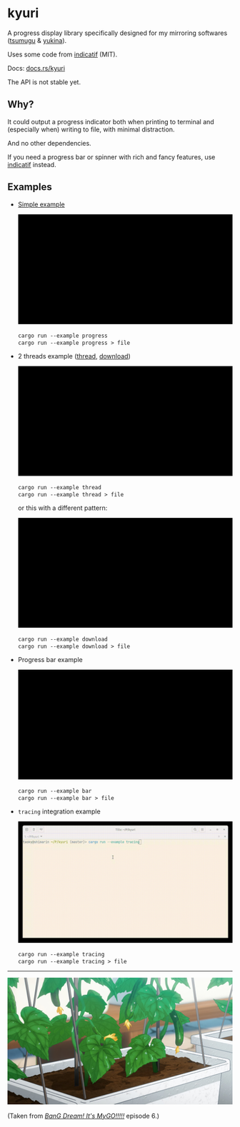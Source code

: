 # kyuri

A progress display library specifically designed for my mirroring softwares ([tsumugu](https://github.com/taoky/tsumugu) & [yukina](https://github.com/taoky/yukina)).

Uses some code from [indicatif](https://github.com/console-rs/indicatif) (MIT).

Docs: [docs.rs/kyuri](https://docs.rs/kyuri)

The API is not stable yet.

## Why?

It could output a progress indicator both when printing to terminal and (especially when) writing to file, with minimal distraction.

And no other dependencies.

If you need a progress bar or spinner with rich and fancy features, use [indicatif](https://github.com/console-rs/indicatif) instead.

## Examples

- [Simple example](examples/progress.rs)

    <img src="https://github.com/taoky/kyuri/blob/master/assets/progress.gif?raw=true" alt="progress">

    ```shell
    cargo run --example progress
    cargo run --example progress > file
    ```

- 2 threads example ([thread](examples/thread.rs), [download](examples/download.rs))

    <img src="https://github.com/taoky/kyuri/blob/master/assets/thread.gif?raw=true" alt="thread">

    ```shell
    cargo run --example thread
    cargo run --example thread > file
    ```

    or this with a different pattern:

    <img src="https://github.com/taoky/kyuri/blob/master/assets/download.gif?raw=true" alt="download">

    ```shell
    cargo run --example download
    cargo run --example download > file
    ```

- Progress bar example

    <img src="https://github.com/taoky/kyuri/blob/master/assets/bar.gif?raw=true" alt="bar">

    ```shell
    cargo run --example bar
    cargo run --example bar > file
    ```

- `tracing` integration example

    <img src="https://github.com/taoky/kyuri/blob/master/assets/tracing.gif?raw=true" alt="tracing">

    ```shell
    cargo run --example tracing
    cargo run --example tracing > file
    ```

---

<img src="https://github.com/taoky/kyuri/blob/master/assets/cucumber.jpg?raw=true" alt="Cucumber from Mutsumi">

(Taken from *[BanG Dream! It's MyGO!!!!!](https://en.wikipedia.org/wiki/MyGO!!!!!)* episode 6.)

